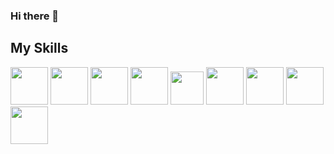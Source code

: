 ### Hi there 👋

<!--![](https://media.giphy.com/media/4p1JhLCYEOEJa/giphy.gif)-->

## My Skills
<img src = 'https://raw.githubusercontent.com/MarikIshtar007/MarikIshtar007/master/images/git.svg' height='60'/> <img src = 'https://image.flaticon.com/icons/svg/919/919851.svg' width='60'/> <img src = 'https://github.com/MarikIshtar007/MarikIshtar007/blob/master/images/js.svg' width='60'/> <img src = 'https://github.com/MarikIshtar007/MarikIshtar007/blob/master/images/flask.png' width='60'/>  <img src = 'https://icon-library.com/images/node-js-icon/node-js-icon-8.jpg' width='53'/> <img src = 'https://github.com/MarikIshtar007/MarikIshtar007/blob/master/images/cpp.svg' width='60'/> <img src='https://github.com/MarikIshtar007/MarikIshtar007/blob/master/images/bootstrap.svg' width='60' /> <img src='https://github.com/MarikIshtar007/MarikIshtar007/blob/master/images/c-original.svg' width='60' /> <img src='https://github.com/MarikIshtar007/MarikIshtar007/blob/master/images/bootstrap.svg' width='60' />
<!--
Here are some ideas to get you started:

- 🔭 I’m currently working on ...
- 🌱 I’m currently learning ...
- 👯 I’m looking to collaborate on ...
- 🤔 I’m looking for help with ...
- 💬 Ask me about ...
- 📫 How to reach me: ...
- 😄 Pronouns: ...
- ⚡ Fun fact: ...
-->

